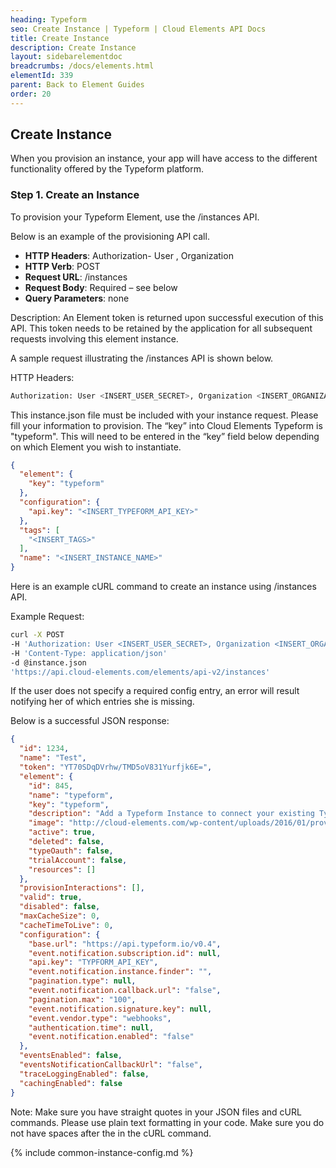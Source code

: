 ```yaml
---
heading: Typeform
seo: Create Instance | Typeform | Cloud Elements API Docs
title: Create Instance
description: Create Instance
layout: sidebarelementdoc
breadcrumbs: /docs/elements.html
elementId: 339
parent: Back to Element Guides
order: 20
---
```


## Create Instance

When you provision an instance, your app will have access to the different functionality offered by the Typeform platform.

### Step 1. Create an Instance

To provision your Typeform Element, use the /instances API.

Below is an example of the provisioning API call.

* __HTTP Headers__: Authorization- User <user secret>, Organization <organization secret>
* __HTTP Verb__: POST
* __Request URL__: /instances
* __Request Body__: Required – see below
* __Query Parameters__: none

Description: An Element token is returned upon successful execution of this API. This token needs to be retained by the application for all subsequent requests involving this element instance.

A sample request illustrating the /instances API is shown below.

HTTP Headers:

```bash
Authorization: User <INSERT_USER_SECRET>, Organization <INSERT_ORGANIZATION_SECRET>

```
This instance.json file must be included with your instance request.  Please fill your information to provision.  The “key” into Cloud Elements Typeform is "typeform".  This will need to be entered in the “key” field below depending on which Element you wish to instantiate.

```JSON
{
  "element": {
    "key": "typeform"
  },
  "configuration": {
    "api.key": "<INSERT_TYPEFORM_API_KEY>"
  },
  "tags": [
    "<INSERT_TAGS>"
  ],
  "name": "<INSERT_INSTANCE_NAME>"
}
```

Here is an example cURL command to create an instance using /instances API.

Example Request:

```bash
curl -X POST
-H 'Authorization: User <INSERT_USER_SECRET>, Organization <INSERT_ORGANIZATION_SECRET>'
-H 'Content-Type: application/json'
-d @instance.json
'https://api.cloud-elements.com/elements/api-v2/instances'
```

If the user does not specify a required config entry, an error will result notifying her of which entries she is missing.

Below is a successful JSON response:

```JSON
{
  "id": 1234,
  "name": "Test",
  "token": "YT70SDqDVrhw/TMD5oV831Yurfjk6E=",
  "element": {
    "id": 845,
    "name": "typeform",
    "key": "typeform",
    "description": "Add a Typeform Instance to connect your existing Typeform account to the Cloud Storage and Documents Hub, allowing you to manage forms. You will need your Typeform account information to add an instance.",
    "image": "http://cloud-elements.com/wp-content/uploads/2016/01/provider_typeform.png",
    "active": true,
    "deleted": false,
    "typeOauth": false,
    "trialAccount": false,
    "resources": []
  },
  "provisionInteractions": [],
  "valid": true,
  "disabled": false,
  "maxCacheSize": 0,
  "cacheTimeToLive": 0,
  "configuration": {
    "base.url": "https://api.typeform.io/v0.4",
    "event.notification.subscription.id": null,
    "api.key": "TYPFORM_API_KEY",
    "event.notification.instance.finder": "",
    "pagination.type": null,
    "event.notification.callback.url": "false",
    "pagination.max": "100",
    "event.notification.signature.key": null,
    "event.vendor.type": "webhooks",
    "authentication.time": null,
    "event.notification.enabled": "false"
  },
  "eventsEnabled": false,
  "eventsNotificationCallbackUrl": "false",
  "traceLoggingEnabled": false,
  "cachingEnabled": false
}
```

Note:  Make sure you have straight quotes in your JSON files and cURL commands.  Please use plain text formatting in your code.  Make sure you do not have spaces after the in the cURL command.

{% include common-instance-config.md %}
